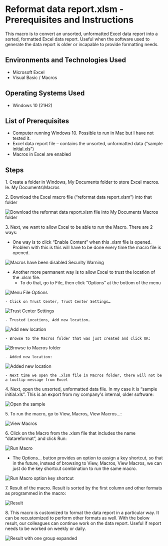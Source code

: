 <h1>Reformat data report.xlsm - Prerequisites and Instructions</h1>
This macro is to convert an unsorted, unformatted Excel data report into a sorted, formatted Excel data report. Useful when the software used to generate the data report is older or incapable to provide formatting needs.<br />

<!---
<h2>Video Demonstration</h2>

- ### [YouTube: How To Install osTicket with Prerequisites](https://www.youtube.com) -->

<h2>Environments and Technologies Used</h2>

- Microsoft Excel
- Visual Basic / Macros

<h2>Operating Systems Used </h2>

- Windows 10</b> (21H2)

<h2>List of Prerequisites</h2>

- Computer running Windows 10. Possible to run in Mac but I have not tested it.
- Excel data report file – contains the unsorted, unformatted data (“sample initial.xls”)
- Macros in Excel are enabled

<h2>Steps</h2>

<p>1.	Create a folder in Windows, My Documents folder to store Excel macros. Ie. My Documents\Macros</p>

<p>2.	Download the Excel macro file (“reformat data report.xlsm”) into that folder</p>

<img src="https://github.com/user-attachments/assets/fddda079-ecf5-44ce-80e0-9c989ee752fb" alt="Download the reformat data report.xlsm file into My Documents Macros folder" />

<p>3.	Next, we want to allow Excel to be able to run the Macro. There are 2 ways:</p>

  *	One way is to click “Enable Content” when this .xlsm file is opened. Problem with this is this will have to be done every time the macro file is opened.
<img src="https://github.com/user-attachments/assets/be5559b0-f82c-4645-9faf-e12d8fe7043d" alt="Macros have been disabled Security Warning" />

  *	Another more permanent way is to allow Excel to trust the location of the .xlsm file. 
    -	To do that, go to File, then click “Options” at the bottom of the menu
<img src="https://github.com/user-attachments/assets/8c7df4c9-9649-4f5a-8de4-fe0b34f8ce2e" alt="Menu File Options" />

    - Click on Trust Center, Trust Center Settings…
<img src="https://github.com/user-attachments/assets/33e1aa94-9133-4b17-bf6a-d6b60a9fb7d1" alt="Trust Center Settings" />

    - Trusted Locations, Add new location…
<img src="https://github.com/user-attachments/assets/c190314e-e4ef-43fe-a41e-6074e4771f91" alt="Add new location" />

    - Browse to the Macros folder that was just created and click OK:
<img src="https://github.com/user-attachments/assets/79751c53-4235-4f35-b18a-997a204e6755" alt="Browse to Macros folder" />

    - Added new location:
<img src="https://github.com/user-attachments/assets/b0ce28c0-f958-4150-b9c7-ad1c09c3292e" alt="Added new location" />

    - Next time we open the .xlsm file in Macros folder, there will not be a tooltip message from Excel 

<p>4.	Next, open the unsorted, unformatted data file. In my case it is “sample initial.xls”.  This is an export from my company's internal, older software:</p>
<img src="https://github.com/user-attachments/assets/bbbb984d-e53e-4ce9-b3eb-3d11490efe46" alt="Open the sample" />

<p>5.	To run the macro, go to View, Macros, View Macros…:</p>
<img src="https://github.com/user-attachments/assets/b5d73dc2-a629-4f7f-93fc-cc2e3bbcd77f" alt="View Macros" />

<p>6.	Click on the Macro from the .xlsm file that includes the name “datareformat”, and click Run:</p>
<img src="https://github.com/user-attachments/assets/0067cb7b-a91d-4764-859e-ab1a03c9dabe" alt="Run Macro" />

  * The Options… button provides an option to assign a key shortcut, so that in the future, instead of browsing to View, Macros, View Macros, we can just do the key shortcut combination to run the same macro.

<img src="https://github.com/user-attachments/assets/de6ca386-1c0d-47b9-98c7-12aece59c964" alt="Run Macro option key shortcut" />

<p>7.	Result of the macro. Result is sorted by the first column and other formats as programmed in the macro:</p>

<img src="https://github.com/user-attachments/assets/b2355517-858a-462d-ae84-abb1f6e9bb5e" alt="Result" />

<p>8.	This macro is customized to format the data report in a particular way. It can be recustomized to perform other formats as well.  With the below result, our colleagues can continue work on the data report. Useful if report needs to be worked on weekly or daily.</p>

<img src="https://github.com/user-attachments/assets/622d01f8-a253-4225-848f-1ba1a6497751" alt="Result with one group expanded" />



